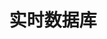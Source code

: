 ---
    weight: 1800
    title: "实时数据库"
    description: ""
    icon: "article"
    draft: false
    toc: true
---